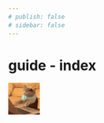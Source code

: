 ```yaml
---
# publish: false
# sidebar: false
---
```


# guide - index

![](https://raw.githubusercontent.com/hacxy/hacxy/main/images/20241231113508.png)
